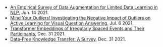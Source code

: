
- [An Empirical Survey of Data Augmentation for Limited Data Learning in NLP](https://arxiv.org/pdf/2106.07499.pdf), Jun. 14 2021.
- [Mind Your Outliers! Investigating the Negative Impact of Outliers on Active Learning for Visual Question Answering](https://arxiv.org/abs/2107.02331), Jul. 6 2021.
- [Transformer Embeddings of Irregularly Spaced Events and Their Participants](https://arxiv.org/pdf/2201.00044.pdf), Dec. 31 2021.
- [Data-Free Knowledge Transfer: A Survey](https://arxiv.org/pdf/2112.15278.pdf), Dec. 31 2021.
